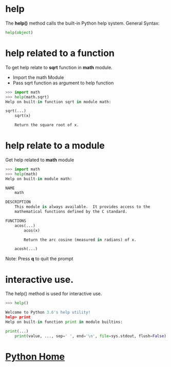 # help
The **help()** method calls the built-in Python help system.
General Syntax:
```python
help(object)
```

# help related to a function
To get help relate to **sqrt** function in **math** module.
- Import the math Module
- Pass sqrt function as argument to help function

```python
>>> import math
>>> help(math.sqrt)
Help on built-in function sqrt in module math:

sqrt(...)
    sqrt(x)

    Return the square root of x.
```
# help relate to a module
Get help related to **math** module

```python
>>> import math                                                 
>>> help(math)                                                  
Help on built-in module math:                                   

NAME                                                            
    math                                                        

DESCRIPTION                                                     
    This module is always available.  It provides access to the
    mathematical functions defined by the C standard.           

FUNCTIONS                                                       
    acos(...)                                                   
        acos(x)                                                 

        Return the arc cosine (measured in radians) of x.       

    acosh(...)                                                  
```
Note: Press **q** to quit the prompt
# interactive use.
The help() method is used for interactive use.
```python
>>> help()

Welcome to Python 3.6's help utility!
help> print                                                                             
Help on built-in function print in module builtins:                                     

print(...)                                                                              
    print(value, ..., sep=' ', end='\n', file=sys.stdout, flush=False)                  
```
# [Python Home](index.html)
